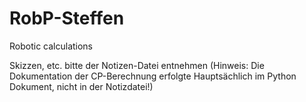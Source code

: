 # RobP-Steffen
Robotic calculations

Skizzen, etc. bitte der Notizen-Datei entnehmen
(Hinweis: Die Dokumentation der CP-Berechnung erfolgte Hauptsächlich im Python Dokument, nicht in der Notizdatei!)
